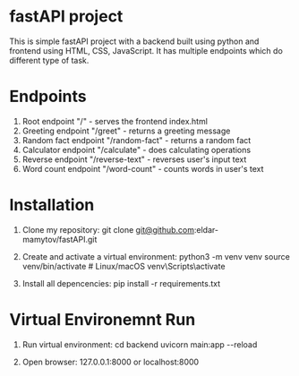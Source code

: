 # fastAPI project

This is simple fastAPI project with a backend built using python and frontend using HTML, CSS, JavaScript.
It has multiple endpoints which do different type of task.

# Endpoints

1) Root endpoint "/" - serves the frontend index.html
2) Greeting endpoint "/greet" - returns a greeting message
3) Random fact endpoint "/random-fact" - returns a random fact
4) Calculator endpoint "/calculate" - does calculating operations
5) Reverse endpoint "/reverse-text" - reverses user's input text
6) Word count endpoint "/word-count" - counts words in user's text

# Installation

1) Clone my repository:
    git clone git@github.com:eldar-mamytov/fastAPI.git

2) Create and activate a virtual environment:
    python3 -m venv venv
    source venv/bin/activate  # Linux/macOS
    venv\Scripts\activate

3) Install all depencencies:
    pip install -r requirements.txt 

# Virtual Environemnt Run

1) Run virtual environment:
    cd backend
    uvicorn main:app --reload

2) Open browser:
    127.0.0.1:8000 or localhost:8000 


